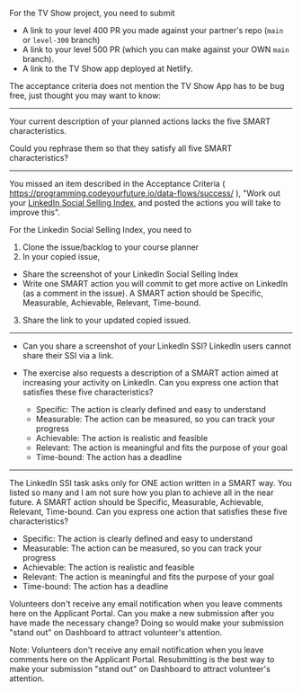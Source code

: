 For the TV Show project, you need to submit
- A link to your level 400 PR you made against your partner's repo (`main` or `level-300` branch)
- A link to your level 500 PR (which you can make against your OWN `main` branch).
- A link to the TV Show app deployed at Netlify. 

The acceptance criteria does not mention the TV Show App has to be bug free, just thought you may want to know:

---

Your current description of your planned actions lacks the five SMART characteristics.

Could you rephrase them so that they satisfy all five SMART characteristics?


---

You missed an item described in the Acceptance Criteria ( https://programming.codeyourfuture.io/data-flows/success/ ), "Work out your [LinkedIn Social Selling Index](https://github.com/CodeYourFuture/Module-Data-Flows/issues/12), and posted the actions you will take to improve this".

For the Linkedin Social Selling Index, you need to
1. Clone the issue/backlog to your course planner
2. In your copied issue,
  - Share the screenshot of your LinkedIn Social Selling Index
  - Write one SMART action you will commit to get more active on LinkedIn (as a comment in the issue). A SMART action should be Specific, Measurable, Achievable, Relevant, Time-bound.
3. Share the link to your updated copied issued.

---
- Can you share a screenshot of your LinkedIn SSI? LinkedIn users cannot share their SSI via a link.

- The exercise also requests a description of a SMART action aimed at increasing your activity on LinkedIn. Can you express one action that satisfies these five characteristics?
  - Specific: The action is clearly defined and easy to understand
  - Measurable: The action can be measured, so you can track your progress
  - Achievable: The action is realistic and feasible
  - Relevant: The action is meaningful and fits the purpose of your goal
  - Time-bound: The action has a deadline
 
---

The LinkedIn SSI task asks only for ONE action written in a SMART way. You listed so many and I am not sure how you plan to achieve all in the near future.
A SMART action should be Specific, Measurable, Achievable, Relevant, Time-bound.
Can you express one action that satisfies these five characteristics?


- Specific: The action is clearly defined and easy to understand
- Measurable: The action can be measured, so you can track your progress
- Achievable: The action is realistic and feasible
- Relevant: The action is meaningful and fits the purpose of your goal
- Time-bound: The action has a deadline


Volunteers don't receive any email notification when you leave comments here on the Applicant Portal.
Can you make a new submission after you have made the necessary change? Doing so would make your submission "stand out" on Dashboard to attract volunteer's attention.

Note:
Volunteers don't receive any email notification when you leave comments here on the Applicant Portal.
Resubmitting is the best way to make your submission "stand out" on Dashboard to attract volunteer's attention.
